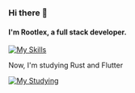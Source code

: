 ### Hi there 👋
#### I'm Rootlex, a full stack developer.

[![My Skills](https://skillicons.dev/icons?i=js,html,css,pug,astro,sass,tailwind,ts,tauri,windicss,vue,nuxtjs,nodejs,svelte,docker)](https://github.com/rootlexme/rootlexme/)

Now, I'm studying Rust and Flutter

[![My Studying](https://skillicons.dev/icons?i=rust,flutter,dart)](https://github.com/rootlexme/rootlexme/)
